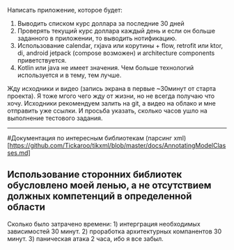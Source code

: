 Написать приложение, которое будет:
1. Выводить списком курс доллара за последние 30 дней
2. Проверять текущий курс доллара каждый день и если он больше заданного в приложении, то выводить нотификацию.
3. Использование calendar, rxjava или корутины + flow, retrofit или ktor, di, android jetpack (compose возможен) и  architecture components приветствуется.
4. Kotlin или java не имеет значения. Чем больше технологий используется и в тему, тем лучше.

Жду исходники и видео (запись экрана в первые ~30минут от старта проекта). Я тоже мгого чего жду от жизни, но не всегда получаю что хочу.
Исходники рекомендуем залить на git, а видео на облако и мне отправить уже ссылки.
И просьба указать, сколько часов ушло на выполнение тестового задания.


---
#Документация по интересным библиотекам
(парсинг xml)[https://github.com/Tickaroo/tikxml/blob/master/docs/AnnotatingModelClasses.md]

Использование сторонних библиотек обусловлено моей ленью, а не отсутствием должных компетенций в определенной области
--- 
Сколько было затрачено времени:
    1) интерграция необходимых зависимостей 30 минут.
    2) проработка архитектурных компанентов 30 минут.
    3) паническая атака 2 часа, ибо я все забыл.